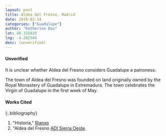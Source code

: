 ```yaml
---
layout: post
title: Aldea del Fresno, Madrid
date: 2019-02-14
categories: ["Guadalupe"]
author: "Katherine Dau"
lat: 40.325828
lng: -4.202344
desc: (unverified)
---
```

#### Unverified

It is unclear whether Aldea del Fresno considers Guadalupe a patroness.

The town of Aldea del Fresno was founded on land originally owned by the Royal Monastery of Guadalupe in Extremadura. The town celebrates the Virgin of Guadalupe in the first week of May.

#### Works Cited
{:.bibliography}
1. "Historia," [Rianxo](https://www.aldeadelfresno.es/municipio/historia/)
2. "Aldea del Fresno [ADI Sierra Oeste](http://www.sierraoeste.org/aldea-del-fresno/).
